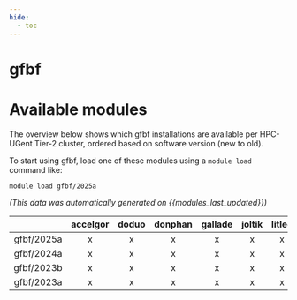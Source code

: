```yaml
---
hide:
  - toc
---
```


gfbf
====

# Available modules


The overview below shows which gfbf installations are available per HPC-UGent Tier-2 cluster, ordered based on software version (new to old).

To start using gfbf, load one of these modules using a `module load` command like:

```shell
module load gfbf/2025a
```

*(This data was automatically generated on {{modules_last_updated}})*

| |accelgor|doduo|donphan|gallade|joltik|litleo|shinx|
| :---: | :---: | :---: | :---: | :---: | :---: | :---: | :---: |
|gfbf/2025a|x|x|x|x|x|x|x|
|gfbf/2024a|x|x|x|x|x|x|x|
|gfbf/2023b|x|x|x|x|x|x|x|
|gfbf/2023a|x|x|x|x|x|x|x|
